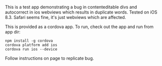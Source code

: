 This is a test app demonstrating a bug in contenteditable divs and autocorrect in ios webviews which results in duplicate words. Tested on iOS 8.3. Safari seems fine, it's just webviews which are affected.

This is provided as a cordova app. To run, check out the app and run from app dir:

    npm install -g cordova
    cordova platform add ios
    cordova run ios --device

Follow instructions on page to replicate bug.
